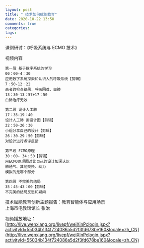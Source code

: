 ```yaml
---
layout: post
title: " 技术如何赋能教育"
date: 2020-10-22 13:50
comments: true
categories: 
tags: 
---
```

课例研讨：《呼吸系统与 ECMO 技术》  

视频内容

    第一段 基于数字系统的学习
    00：00-4：30
    应用数字系统探索和认识人的呼吸系统【剪辑】
    7：50-12：22
    患者的检查结果，呼吸困难，白肺
    13：30-13：57+17：50
    白肺治疗无效

    第二段 设计人工肺
    17：35-19：40 
    设计人工肺 画设计图【剪辑】
    22：50-26：30
    小组分享自己的设计【剪辑】
    26：30-29：50【剪辑】
    对设计进行点评反馈

    第三段 ECMO原理
    30：00- 34：50【剪辑】
    用ECMO原理图对比自己的设计加深认识
    肺通气、其他交换、动力
    模拟的是哪个部分

    第四段 不完美的结局
    35：45-43：00【剪辑】
    不完美的结局反思和疑问

技术赋能教育创新主题报告：教育智能体与应用场景   
上海市电教馆馆长 张治    

视频播放地址：  
[http://live.wenxiang.org/livepf/weiXinPclogin.jspx?activityId=55034b134f724086a5d2f3fd678be160&locale=zh_CN](http://live.wenxiang.org/livepf/weiXinPclogin.jspx?activityId=55034b134f724086a5d2f3fd678be160&locale=zh_CN)

